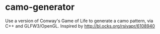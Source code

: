 camo-generator
==============

Use a version of Conway's Game of Life to generate a camo pattern, via C++ and GLFW3/OpenGL. Inspired by http://bl.ocks.org/rsivapr/6108940
